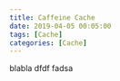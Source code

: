 ```yaml
---
title: Caffeine Cache
date: 2019-04-05 00:05:00
tags: [Cache]
categories: [Cache]
---
```

blabla
dfdf
fadsa